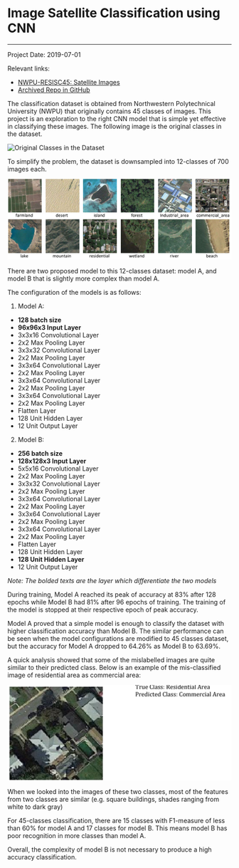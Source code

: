 # Image Satellite Classification using CNN
---

Project Date: 2019-07-01

Relevant links:
  - [NWPU-RESISC45: Satellite Images][1]
  - [Archived Repo in GitHub][2]

The classification dataset is obtained from Northwestern Polytechnical University (NWPU) that originally contains 45 classes of images. This project is an exploration to the right CNN model that is simple yet effective in classifying these images. The following image is the original classes in the dataset.

![Original Classes in the Dataset](http://www.escience.cn/system/img?imgId=86962)

To simplify the problem, the dataset is downsampled into 12-classes of 700 images each.

![Downsampled Dataset](images/projects/cnn/12-classes.png)

There are two proposed model to this 12-classes dataset: model A, and model B that is slightly more complex than model A.

The configuration of the models is as follows:

1. Model A:
  -  **128 batch size**
  -  **96x96x3 Input Layer**
  -  3x3x16 Convolutional Layer
  -  2x2 Max Pooling Layer
  -  3x3x32 Convolutional Layer
  -  2x2 Max Pooling Layer
  -  3x3x64 Convolutional Layer
  -  2x2 Max Pooling Layer
  -  3x3x64 Convolutional Layer
  -  2x2 Max Pooling Layer
  -  3x3x64 Convolutional Layer
  -  2x2 Max Pooling Layer
  -  Flatten Layer
  -  128 Unit Hidden Layer
  -  12 Unit Output Layer

2. Model B:
  -  **256 batch size**
  -  **128x128x3 Input Layer**
  -  5x5x16 Convolutional Layer
  -  2x2 Max Pooling Layer
  -  3x3x32 Convolutional Layer
  -  2x2 Max Pooling Layer
  -  3x3x64 Convolutional Layer
  -  2x2 Max Pooling Layer
  -  3x3x64 Convolutional Layer
  -  2x2 Max Pooling Layer
  -  3x3x64 Convolutional Layer
  -  2x2 Max Pooling Layer
  -  Flatten Layer
  -  128 Unit Hidden Layer
  -  **128 Unit Hidden Layer**
  -  12 Unit Output Layer

_Note: The bolded texts are the layer which differentiate the two models_

During training, Model A reached its peak of accuracy at 83% after 128 epochs while Model B had 81% after 96 epochs of training. The training of the model is stopped at their respective epoch of peak accuracy.

Model A proved that a simple model is enough to classify the dataset with higher classification accuracy than Model B. The similar performance can be seen when the model configurations are modified to 45 classes dataset, but the accuracy for Model A dropped to 64.26% as Model B to 63.69%.

A quick analysis showed that some of the mislabelled images are quite similar to their predicted class. Below is an example of the mis-classified image of residential area as commercial area:

![Misclassified Image](images/projects/cnn/12-misclassified.png)

When we looked into the images of these two classes, most of the features from two classes are similar (e.g. square buildings, shades ranging from white to dark gray)

For 45-classes classification, there are 15 classes with F1-measure of less than 60% for model A and 17 classes for model B. This means model B has poor recognition in more classes than model A.

Overall, the complexity of model B is not necessary to produce a high accuracy classification.


[1]: http://www.escience.cn/people/JunweiHan/NWPU-RESISC45.html
[2]: https://github.com/ye-yu/cnn-classification

